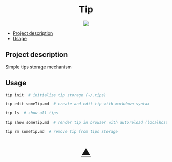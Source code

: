 

<h1 align="center">Tip</h1>

<p align="center">
  <a href="https://github.com/TheK4n">
    <img src="https://img.shields.io/github/followers/TheK4n?label=Follow&style=social">
  </a>
</p>

* [Project description](#chapter-0)
* [Usage](#chapter-1)


<a id="chapter-0"></a>
## Project description 

Simple tips storage mechanism

<a id="chapter-1"></a>
## Usage

```bash
tip init  # initialize tip storage (~/.tips)
```

```bash
tip edit someTip.md  # create and edit tip with markdown syntax
```

```bash
tip ls  # show all tips
```

```bash
tip show someTip.md  # render tip in browser with autoreload (localhost:6751)
```

```bash
tip rm someTip.md  # remove tip from tips storage
```

<h1 align="center"><a href="#top">▲</a></h1>
